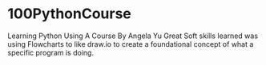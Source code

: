# 100PythonCourse
Learning Python Using A Course By Angela Yu
Great Soft skills learned was using Flowcharts to like draw.io to create a foundational concept of what a specific program is doing.
